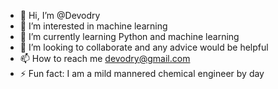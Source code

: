 

- 👋 Hi, I’m @Devodry
- 👀 I’m interested in machine learning
- 🌱 I’m currently learning Python and machine learning
- 💞️ I’m looking to collaborate and any advice would be helpful
- 📫 How to reach me devodry@gmail.com
- ⚡ Fun fact: I am a mild mannered chemical engineer by day

<!---
Devodry/Devodry is a ✨ special ✨ repository because its `README.md` (this file) appears on your GitHub profile.
You can click the Preview link to take a look at your changes.
--->
